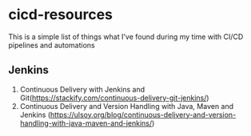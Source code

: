 # cicd-resources
This is a simple list of things what I've found during my time with CI/CD pipelines and automations

## Jenkins
1. Continuous Delivery with Jenkins and Git(https://stackify.com/continuous-delivery-git-jenkins/)
2. Continuous Delivery and Version Handling with Java, Maven and Jenkins (https://ulsoy.org/blog/continuous-delivery-and-version-handling-with-java-maven-and-jenkins/)
